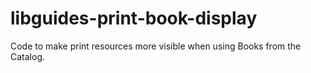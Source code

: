 # libguides-print-book-display
Code to make print resources more visible when using Books from the Catalog.
